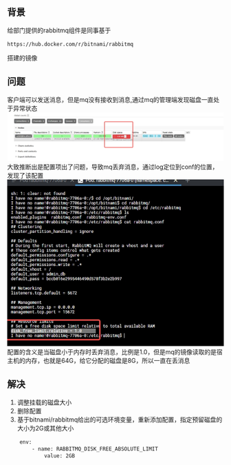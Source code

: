 ## 背景
给部门提供的rabbitmq组件是同事基于
```code
https://hub.docker.com/r/bitnami/rabbitmq
```
搭建的镜像
## 问题
客户端可以发送消息，但是mq没有接收到消息,通过mq的管理端发现磁盘一直处于异常状态
![rabbitmq_fix](../_media/rabbitmq_fix.jpg)
大致推断出是配置项出了问题，导致mq丢弃消息，通过log定位到conf的位置，发现了该配置
![rabbitmq_fix](../_media/rabbitmq_fix2.jpg)
配置的含义是当磁盘小于内存时丢弃消息，比例是1.0，但是mq的镜像读取的是宿主机的内存，也就是64G，给它分配的磁盘是8G，所以一直在丢消息
## 解决
1. 调整挂载的磁盘大小
2. 删除配置
3. 基于bitnami/rabbitmq给出的可选环境变量，重新添加配置，指定预留磁盘的大小为2G或其他大小
```code
    env:
        - name: RABBITMQ_DISK_FREE_ABSOLUTE_LIMIT
            value: 2GB
```

